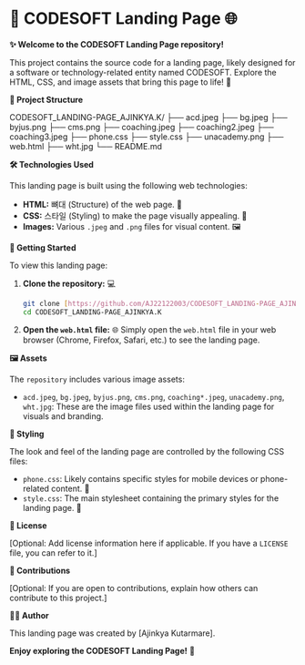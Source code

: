 # 🚀 CODESOFT Landing Page 🌐

**✨ Welcome to the CODESOFT Landing Page repository!**

This project contains the source code for a landing page, likely designed for a software or technology-related entity named CODESOFT. Explore the HTML, CSS, and image assets that bring this page to life! 🎨

**📂 Project Structure**

CODESOFT_LANDING-PAGE_AJINKYA.K/
├── acd.jpeg
├── bg.jpeg
├── byjus.png
├── cms.png
├── coaching.jpeg
├── coaching2.jpeg
├── coaching3.jpeg
├── phone.css
├── style.css
├── unacademy.png
├── web.html
├── wht.jpg
└── README.md


**🛠️ Technologies Used**

This landing page is built using the following web technologies:

* **HTML:** 뼈대 (Structure) of the web page. 🧱
* **CSS:** 스타일 (Styling) to make the page visually appealing. 🎨
* **Images:** Various `.jpeg` and `.png` files for visual content. 🖼️

**🚀 Getting Started**

To view this landing page:

1.  **Clone the repository:** 💻
    ```bash
    git clone [https://github.com/AJ22122003/CODESOFT_LANDING-PAGE_AJINKYA.K.git](https://github.com/AJ22122003/CODESOFT_LANDING-PAGE_AJINKYA.K.git)
    cd CODESOFT_LANDING-PAGE_AJINKYA.K
    ```

2.  **Open the `web.html` file:** 🌐 Simply open the `web.html` file in your web browser (Chrome, Firefox, Safari, etc.) to see the landing page.

**🖼️ Assets**

The `repository` includes various image assets:

* `acd.jpeg`, `bg.jpeg`, `byjus.png`, `cms.png`, `coaching*.jpeg`, `unacademy.png`, `wht.jpg`: These are the image files used within the landing page for visuals and branding.

**🎨 Styling**

The look and feel of the landing page are controlled by the following CSS files:

* `phone.css`: Likely contains specific styles for mobile devices or phone-related content. 📱
* `style.css`: The main stylesheet containing the primary styles for the landing page. 💅

**📜 License**

[Optional: Add license information here if applicable. If you have a `LICENSE` file, you can refer to it.]

**🤝 Contributions**

[Optional: If you are open to contributions, explain how others can contribute to this project.]

**👨‍💻 Author**

This landing page was created by [Ajinkya Kutarmare].

**Enjoy exploring the CODESOFT Landing Page!** 🎉
```

